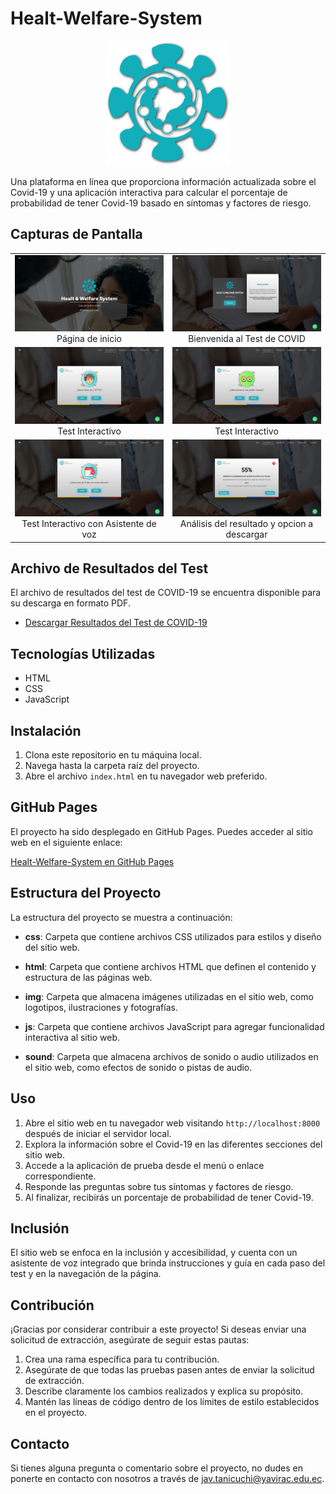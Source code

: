 # Healt-Welfare-System

<p align="center">
  <img src="img/logos/logo_celeste.png" alt="Logo del proyecto" width="200">
</p>

Una plataforma en línea que proporciona información actualizada sobre el Covid-19 y una aplicación interactiva para calcular el porcentaje de probabilidad de tener Covid-19 basado en síntomas y factores de riesgo.

## Capturas de Pantalla

<div style="width: 100%;">
  <table style="width: 100%;">
    <tr>
      <td align="center" width="50%">
        <img src="img/capturas/cap-1.png" alt="Página de inicio" width="100%">
        <br>
        Página de inicio
      </td>
      <td align="center" width="50%">
        <img src="img/capturas/cap-2.png" alt="Bienvenida al Test de COVID" width="100%">
        <br>
        Bienvenida al Test de COVID
      </td>
    </tr>
    <tr>
      <td align="center" width="50%">
        <img src="img/capturas/cap-3.png" alt="Test Interactivo" width="100%">
        <br>
        Test Interactivo
      </td>
      <td align="center" width="50%">
        <img src="img/capturas/cap-4.png" alt="Test Interactivo" width="100%">
        <br>
        Test Interactivo
      </td>
    </tr>
    <tr>
      <td align="center" width="50%">
        <img src="img/capturas/cap-5.png" alt="Test Interactivo con Asistente de voz" width="100%">
        <br>
        Test Interactivo con Asistente de voz
      </td>
      <td align="center" width="50%">
        <img src="img/capturas/cap-6.png" alt="Análisis de datos de salud" width="100%">
        <br>
        Análisis del resultado y opcion a descargar
      </td>
    </tr>
  </table>
</div>

## Archivo de Resultados del Test

El archivo de resultados del test de COVID-19 se encuentra disponible para su descarga en formato PDF.

- [Descargar Resultados del Test de COVID-19](img/capturas/resultados-test.pdf)

## Tecnologías Utilizadas

- HTML
- CSS
- JavaScript

## Instalación

1. Clona este repositorio en tu máquina local.
2. Navega hasta la carpeta raíz del proyecto.
3. Abre el archivo `index.html` en tu navegador web preferido.

## GitHub Pages

El proyecto ha sido desplegado en GitHub Pages. Puedes acceder al sitio web en el siguiente enlace:

[Healt-Welfare-System en GitHub Pages](https://jhontanicuchi.github.io/Healt-Welfare-System.github.io/)

## Estructura del Proyecto

La estructura del proyecto se muestra a continuación:

- **css**: Carpeta que contiene archivos CSS utilizados para estilos y diseño del sitio web.

- **html**: Carpeta que contiene archivos HTML que definen el contenido y estructura de las páginas web.

- **img**: Carpeta que almacena imágenes utilizadas en el sitio web, como logotipos, ilustraciones y fotografías.

- **js**: Carpeta que contiene archivos JavaScript para agregar funcionalidad interactiva al sitio web.

- **sound**: Carpeta que almacena archivos de sonido o audio utilizados en el sitio web, como efectos de sonido o pistas de audio.

## Uso

1. Abre el sitio web en tu navegador web visitando `http://localhost:8000` después de iniciar el servidor local.
2. Explora la información sobre el Covid-19 en las diferentes secciones del sitio web.
3. Accede a la aplicación de prueba desde el menú o enlace correspondiente.
4. Responde las preguntas sobre tus síntomas y factores de riesgo.
5. Al finalizar, recibirás un porcentaje de probabilidad de tener Covid-19.

## Inclusión

El sitio web se enfoca en la inclusión y accesibilidad, y cuenta con un asistente de voz integrado que brinda instrucciones y guía en cada paso del test y en la navegación de la página.

## Contribución

¡Gracias por considerar contribuir a este proyecto! Si deseas enviar una solicitud de extracción, asegúrate de seguir estas pautas:

1. Crea una rama específica para tu contribución.
2. Asegúrate de que todas las pruebas pasen antes de enviar la solicitud de extracción.
3. Describe claramente los cambios realizados y explica su propósito.
4. Mantén las líneas de código dentro de los límites de estilo establecidos en el proyecto.

## Contacto

Si tienes alguna pregunta o comentario sobre el proyecto, no dudes en ponerte en contacto con nosotros a través de jav.tanicuchi@yavirac.edu.ec.

